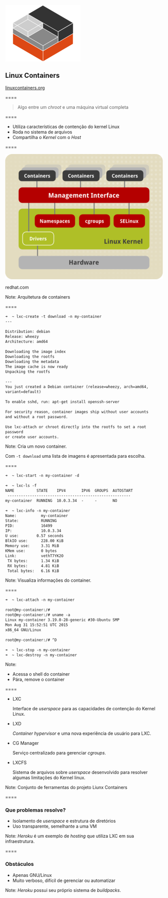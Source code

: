 ![logo-lxc](img/logos/lxc.png) <!-- .element: class="no-border no-background" -->

## Linux Containers

[linuxcontainers.org](https://linuxcontainers.org)

====

> Algo entre um _chroot_ e uma máquina virtual completa

====

- Utiliza características de contenção do kernel Linux
- Roda no sistema de arquivos
- Compartilha o _Kernel_ com o _Host_

====

![lxc-architecture](img/lxc-architecture.png) <!-- .element: class="no-border no-background bigger" -->

redhat.com <!-- .element: class="credits" -->

Note:
Arquitetura de containers

====

```console
➜  ~ lxc-create -t download -n my-container
---

Distribution: debian
Release: wheezy
Architecture: amd64

Downloading the image index
Downloading the rootfs
Downloading the metadata
The image cache is now ready
Unpacking the rootfs

---
You just created a Debian container (release=wheezy, arch=amd64,
variant=default)

To enable sshd, run: apt-get install openssh-server

For security reason, container images ship without user accounts
and without a root password.

Use lxc-attach or chroot directly into the rootfs to set a root password
or create user accounts.
```

Note:
Cria um novo container.

Com `-t download` uma lista de imagens é apresentada
para escolha.

====

```console
➜  ~ lxc-start -n my-container -d

➜  ~ lxc-ls -f
NAME          STATE    IPV4       IPV6  GROUPS  AUTOSTART
 -------------------------------------------------------
my-container  RUNNING  10.0.3.34  -     -       NO

➜  ~ lxc-info -n my-container
Name:           my-container
State:          RUNNING
PID:            16499
IP:             10.0.3.34
U use:        0.57 seconds
BlkIO use:      228.00 KiB
Memory use:     3.31 MiB
KMem use:       0 bytes
Link:           vethT7YK2O
 TX bytes:      1.34 KiB
 RX bytes:      4.81 KiB
 Total bytes:   6.16 KiB
```

Note:
Visualiza informações do container.

====

```console
➜  ~ lxc-attach -n my-container

root@my-container:/#
root@my-container:/# uname -a
Linux my-container 3.19.0-28-generic #30-Ubuntu SMP
Mon Aug 31 15:52:51 UTC 2015
x86_64 GNU/Linux

root@my-container:/# ^D

➜  ~ lxc-stop -n my-container
➜  ~ lxc-destroy -n my-container
```

Note:
- Acessa o shell do container
- Pára, remove o container

====
<!-- .slide: class="list-descriptions" -->

- LXC

    Interface de _userspace_ para as capacidades de contenção
    do Kernel Linux.

- LXD

    _Container hypervisor_ e uma nova experiência de usuário
    para LXC.

- CG Manager

    Serviço centralizado para gerenciar _cgroups_.

- LXCFS

    Sistema de arquivos sobre _userspace_ desenvolvido para
    resolver algumas limitações do Kernel linux.

Note:
Conjunto de ferramentas do projeto Liunx Containers

====

### Que problemas resolve?

- Isolamento de _userspace_ e estrutura de diretórios
- Uso transparente, semelhante a uma VM

Note:
_Heroku_ é um exemplo de _hosting_ que utiliza LXC
em sua infraestrutura.

====

### Obstáculos

- Apenas GNU/Linux
- Muito verboso, difícil de gerenciar ou automatizar

Note:
_Heroku_ possui seu próprio sistema de _buildpacks_.
